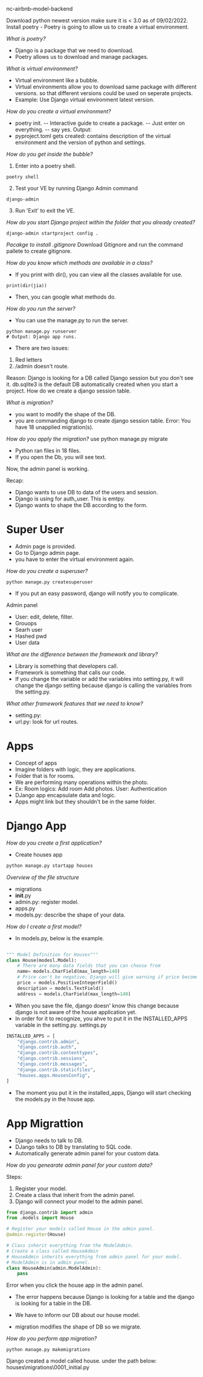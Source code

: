 nc-airbnb-model-backend

Download python newest version make sure it is < 3.0 as of 09/02/2022.
Install poetry - Poetry is going to allow us to create a virtual environment. 

*What is poetry?*

- Django is a package that we need to download. 
- Poetry allows us to download and manage packages.

*What is virtual environment?*
- Virtual environment like a bubble.
- Virtual environments allow you to download same package with different versions. so that different versions could be used on seperate projects.
- Example: Use Django virtual environment latest version. 

*How do you create a virtual environment?*
- poetry init. 
-- Interactive guide to create a package. 
-- Just enter on everything. 
-- say yes. 
Output: 
- pyproject.toml gets created: contains description of the virtual environment and the version of python and settings. 

*How do you get inside the bubble?*
1. Enter into a poetry shell. 
```
poetry shell
```
2. Test your VE by running Django Admin command
```
django-admin
```
3. Run 'Exit' to exit the VE.

*How do you start Django project within the folder that you already created?*
```
django-admin startproject config .
```

*Pacakge to install .gitignore*
Download Gitignore and run the command pallete to create gitignore. 

*How do you know which methods are available in a class?*
- If you print with dir(), you can view all the classes available for use. 
```
print(dir(jia))
```
- Then, you can google what methods do. 

*How do you run the server?*
- You can use the manage.py to run the server. 
```Py
python manage.py runserver
# Output: Django app runs.
```

- There are two issues:
1. Red letters
2. /admin doesn't route. 

Reason:
Django is looking for a DB called Django session but you don't see it. 
db.sqlite3 is the default DB automatically created when you start a project. 
How do we create a django session table. 

*What is migration?*
- you want to modify the shape of the DB. 
- you are commanding django to create django session table. 
Error: You have 18 unapplied migration(s).

*How do you apply the migration?*
use python manage.py migrate
- Python ran files in 18 files. 
- If you open the Db, you will see text. 

Now, the admin panel is working. 

Recap:
- Django wants to use DB to data of the users and session. 
- Django is using for auth_user. This is emtpy. 
- Django wants to shape the DB according to the form. 

# Super User

- Admin page is provided. 
- Go to Django admin page. 
- you have to enter the virtual environment again. 

*How do you create a superuser?*
```
python manage.py createsuperuser
```
- If you put an easy password, django will notify you to complicate.

Admin panel
- User: edit, delete, filter.
- Grouops
- Searh user
- Hashed pwd
- User data

*What are the difference between the framework and library?*
- Library is something that developers call.
- Framework is something that calls our code.
- If you change the variable or add the variables into setting.py, it will change the django setting because django is calling the variables from the setting.py. 

*What other framework features that we need to know?*
- setting.py: 
- url.py: look for url routes.

# Apps

- Concept of apps 
- Imagine folders with logic, they are applications. 
- Folder that is for rooms. 
- We are performing many operations within the photo.
- Ex:
Room logics:
Add room
Add photos.
User:
Authentication
- DJango app encapsulate data and logic.
- Apps might link but they shouldn't be in the same folder. 

# Django App

*How do you create a first application?*

- Create houses app
```bash
python manage.py startapp houses

```

*Overview of the file structure*
- migrations
- __init__.py
- admin.py: register model.
- apps.py
- models.py: describe the shape of your data.

*How do I create a first model?*

- In models.py, below is the example.
```py

""" Model Definition for Houses"""
class House(modesl.Model):
    # There are many data fields that you can choose from
    name= models.CharField(max_length=140)
    # Price can't be negative; Django will give warning if price becomes negative.
    price = models.PositiveIntegerField()
    description = models.TextField()
    address = models.CharField(max_length=140)

```

- When you save the file, django doesn' know this change because django is not aware of the house application yet. 
- In order for it to recognize, you ahve to put it in the INSTALLED_APPS variable in the setting.py.
settings.py
```py
INSTALLED_APPS = [
    "django.contrib.admin",
    "django.contrib.auth",
    "django.contrib.contenttypes",
    "django.contrib.sessions",
    "django.contrib.messages",
    "django.contrib.staticfiles",
    "houses.apps.HousesConfig",
]
```

- The moment you put it in the installed_apps, Django will start checking the models.py in the house app. 

# App Migrattion

- Django needs to talk to DB. 
- DJango talks to DB by translating to SQL code. 
- Automatically generate admin panel for your custom data. 

*How do you genearate admin panel for your custom data?*

Steps:
1. Register your model.
2. Create a class that inherit from the admin panel. 
3. Django will connect your model to the admin panel.

```py
from django.contrib import admin
from .models import House

# Register your models called House in the admin panel.
@admin.register(House)

# Class inherit everything from the ModelAdmin.
# Create a class called HouseAdmin
# HouseAdmin inherits everything from admin panel for your model.
# ModelAdmin is in admin panel.
class HouseAdmin(admin.ModelAdmin):
    pass

```
Error when you click the house app in the admin panel.
- The error happens because Django is looking for a table and the django is looking for a table in the DB. 

- We have to inform our DB about our house model. 
- migration modifies the shape of DB so we migrate. 

*How do you perform app migration?*
```
python manage.py makemigrations
```

Django created a model called house. under the path below:
houses\migrations\0001_initial.py
